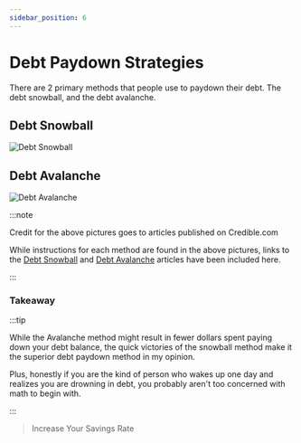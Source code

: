 ```yaml
---
sidebar_position: 6
---
```


# Debt Paydown Strategies

There are 2 primary methods that people use to paydown their debt. The debt snowball, and the debt avalanche.

## Debt Snowball

![Debt Snowball](/img/snowball.svg)

## Debt Avalanche

![Debt Avalanche](/img/avalanche.svg)

:::note 

Credit for the above pictures goes to articles published on Credible.com

While instructions for each method are found in the above pictures, links to the [Debt Snowball](https://www.credible.com/blog/personal-finance/debt-snowball/) and [Debt Avalanche](https://www.credible.com/blog/personal-finance/debt-avalanche-method/) articles have been included here.

:::

### Takeaway

:::tip 

While the Avalanche method might result in fewer dollars spent paying down your debt balance, the quick victories of the snowball method make it the superior debt paydown method in my opinion.

Plus, honestly if you are the kind of person who wakes up one day and realizes you are drowning in debt, you probably aren't too concerned with math to begin with.

:::

>Increase Your Savings Rate